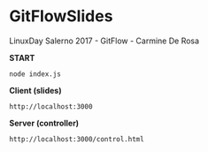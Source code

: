 # GitFlowSlides

LinuxDay Salerno 2017 - 
GitFlow - 
Carmine De Rosa  

**START**

```
node index.js
```
  
  
**Client (slides)**

```
http://localhost:3000
```
  
 **Server (controller)**
 
```
http://localhost:3000/control.html
```
